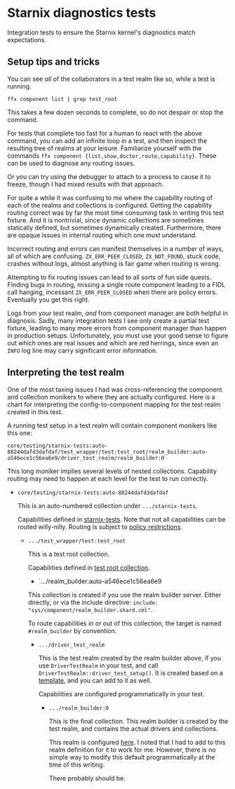 # Starnix diagnostics tests

Integration tests to ensure the Starnix kernel's diagnostics match expectations.

## Setup tips and tricks

You can see *all* of the collaborators in a test realm like so, while a test is running.

```
ffx component list | grep test_root
```

This takes a few dozen seconds to complete, so do not despair or stop the command.

For tests that complete too fast for a human to react with the above command, you can add an
infinite loop in a test, and then inspect the resulting tree of realms at your leisure.  Familiarize
yourself with  the commands `ffx component {list,show,doctor,route,capability}`. These can be used
to diagnose any routing issues.

Or you can try using the debugger to attach to a process to cause it to freeze, though I had mixed
results with that approach.

For quite a while it was confusing to me where the capability routing of each of the realms and
collections is configured.  Getting the capability routing correct was by far the most time
consuming task in writing this test fixture.  And it is nontrivial, since dynamic collections
are sometimes statically defined, but sometimes dynamically created.  Furthermore, there are
opaque issues in internal routing which one must understand.

Incorrect routing and errors can manifest themselves in a number of ways, all of which are
confusing.  `ZX_ERR_PEER_CLOSED`, `ZX_NOT_FOUND`, stuck code, crashes without logs, almost anything
is fair game when routing is wrong.

Attempting to fix routing issues can lead to all sorts of fun side quests.  Finding bugs in routing,
missing a single route component leading to a FIDL call hanging, incessant `ZX_ERR_PEER_CLOSED` when
there are policy errors.  Eventually you get this right.

Logs from your test realm, *and* from component manager are both helpful in
diagnosis. Sadly, many integration tests I see only create a partial test fixture,
leading to many more errors from component manager than happen in production setups.
Unfortunately, you must use your good sense to figure out which ones are real
issues and which are red herrings, since even an `INFO` log line may carry
significant error information.

## Interpreting the test realm

One of the most taxing issues I had was cross-referencing the component and collection monikers to
where they are actually configured.  Here is a chart for interpreting the config-to-component
mapping for the test realm created in this test.

A running test setup in a test realm will contain component monikers like this one:

```
core/testing/starnix-tests:auto-88244dafd3dafdaf/test_wrapper/test:test_root/realm_builder:auto-a546ece1c56ea6e9/driver_test_realm/realm_builder:0
```

This long moniker implies several levels of nested collections.  Capability routing may need
to happen at each level for the test to run correctly.


* `core/testing/starnix-tests:auto-88244dafd3dafdaf`

  This is an auto-numbered collection under `.../starnix-tests`.

  Capabilities defined in [starnix-tests][st]. Note that not all capabilities can
  be routed willy-nilly. Routing is subject to [policy restrictions][sr].

  * `.../test_wrapper/test:test_root`

    This is a test root collection.

    Capabilities defined in [test root collection][trc].

    * `.../realm_builder:auto-a546ece1c56ea6e9

    This collection is created if you use the realm builder server. Either directly,
    or via the include directive: `include: "sys/component/realm_builder.shard.cml"`.

    To route capabilities in or out of this collection, the target is named
    `#realm_builder` by convention.

    * `.../driver_test_realm`

      This is the test realm created by the realm builder above, if you use `DriverTestRealm` in
      your test, and call `DriverTestRealm::driver_test_setup()`. It is created based on a
      [template][tt], and you can add to it as well.

      Capabilities are configured programmatically in your test.

      * `.../realm_builder:0`

        This is the final collection. This realm builder is created by the test realm,
        and contains the actual drivers and collections.

        This realm is configured [here][hh].  I noted that I had to add to this
        realm definition for it to work for me.  However, there is no simple way
        to modify this default programmatically at the time of this writing.

        There probably should be.

[st]: https://cs.opensource.google/fuchsia/fuchsia/+/main:src/sys/testing/meta/starnix-tests.shard.cml?q=starnix-tests
[sr]: https://cs.opensource.google/fuchsia/fuchsia/+/main:src/security/policy/component_manager_policy.json5;l=28
[trc]: suspend_inspect/meta/integration_test.cml.TODO
[tt]: https://cs.opensource.google/fuchsia/fuchsia/+/main:sdk/lib/driver_test_realm/meta/driver_test_realm.cml
[hh]: https://cs.opensource.google/fuchsia/fuchsia/+/main:sdk/lib/driver_test_realm/meta/test_realm.cml
